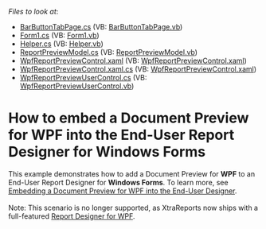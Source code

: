 <!-- default file list -->
*Files to look at*:

* [BarButtonTabPage.cs](./CS/WindowsFormsApplication1/BarButtonTabPage.cs) (VB: [BarButtonTabPage.vb](./VB/WindowsFormsApplication1/BarButtonTabPage.vb))
* [Form1.cs](./CS/WindowsFormsApplication1/Form1.cs) (VB: [Form1.vb](./VB/WindowsFormsApplication1/Form1.vb))
* [Helper.cs](./CS/WindowsFormsApplication1/Helper.cs) (VB: [Helper.vb](./VB/WindowsFormsApplication1/Helper.vb))
* [ReportPreviewModel.cs](./CS/WindowsFormsApplication1/WPF/ReportPreviewModel.cs) (VB: [ReportPreviewModel.vb](./VB/WindowsFormsApplication1/WPF/ReportPreviewModel.vb))
* [WpfReportPreviewControl.xaml](./CS/WindowsFormsApplication1/WPF/WpfReportPreviewControl.xaml) (VB: [WpfReportPreviewControl.xaml](./VB/WindowsFormsApplication1/WPF/WpfReportPreviewControl.xaml))
* [WpfReportPreviewControl.xaml.cs](./CS/WindowsFormsApplication1/WPF/WpfReportPreviewControl.xaml.cs) (VB: [WpfReportPreviewControl.xaml](./VB/WindowsFormsApplication1/WPF/WpfReportPreviewControl.xaml))
* [WpfReportPreviewUserControl.cs](./CS/WindowsFormsApplication1/WPF/WpfReportPreviewUserControl.cs) (VB: [WpfReportPreviewUserControl.vb](./VB/WindowsFormsApplication1/WPF/WpfReportPreviewUserControl.vb))
<!-- default file list end -->
# How to embed a Document Preview for WPF into the End-User Report Designer for Windows Forms


<p>This example demonstrates how to add a Document Preview for <strong>WPF</strong> to an End-User Report Designer for <strong>Windows Forms</strong>. To learn more, see <a href="http://community.devexpress.com/blogs/seth/archive/2011/09/12/embedding-a-document-preview-for-wpf-into-the-end-user-designer.aspx"><u>Embedding a Document Preview for WPF into the End-User Designer</u></a>.<br><br>Note: This scenario is no longer supported, as XtraReports now ships with a full-featured <a href="https://documentation.devexpress.com/#XtraReports/CustomDocument114104">Report Designer for WPF</a>.</p>

<br/>


